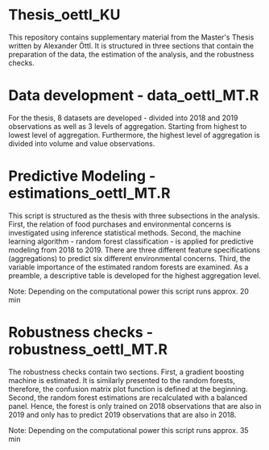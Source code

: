 # Thesis_oettl_KU
This repository contains supplementary material from the Master's Thesis written by Alexander Öttl.
It is structured in three sections that contain the preparation of the data, the estimation of the analysis, and the robustness checks. 

# Data development - data_oettl_MT.R
For the thesis, 8 datasets are developed - divided into 2018 and 2019 observations
as well as 3 levels of aggregation. Starting from highest to lowest level
of aggregation. Furthermore, the highest level of aggregation is divided 
into volume and value observations.


# Predictive Modeling - estimations_oettl_MT.R
This script is structured as the thesis with three subsections in the
analysis. First, the relation of food purchases and environmental concerns
is investigated using inference statistical methods. Second, the machine
learning algorithm - random forest classification - is applied for 
predictive modeling from 2018 to 2019. There are three different 
feature specifications (aggregations) to predict six different environmental
concerns. Third, the variable importance of the estimated random forests are
examined. As a preamble, a descriptive table is developed for the highest 
aggregation level. 

Note: Depending on the computational power this script runs approx. 20 min


# Robustness checks - robustness_oettl_MT.R
The robustness checks contain two sections. First, a gradient boosting
machine is estimated. It is similarly presented to the random forests,
therefore, the confusion matrix plot function is defined at the beginning.
Second, the random forest estimations are recalculated with a balanced panel.
Hence, the forest is only trained on 2018 observations that are also in 2019
and only has to predict 2019 observations that are also in 2018. 

Note: Depending on the computational power this script runs approx. 35 min
